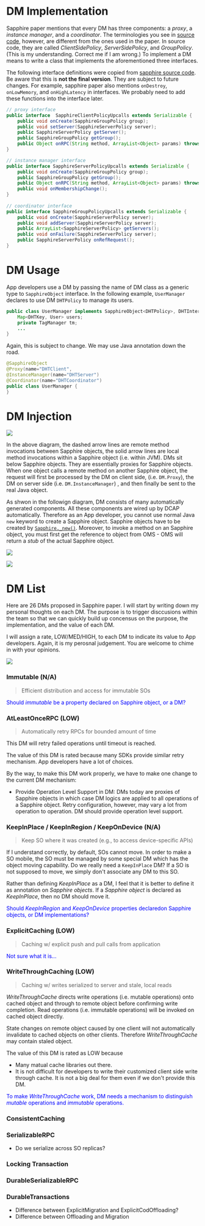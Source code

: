 # DM Implementation
Sapphire paper mentions that every DM has three components: a *proxy*, a *instance manager*, and a *coordinator*. The terminologies you see in [source code](https://github.com/Huawei-PaaS/DCAP-Sapphire/blob/master/sapphire/sapphire-core/src/main/java/sapphire/policy/SapphirePolicyUpcalls.java), however, are different from the ones used in the paper. In source code, they are  called *ClientSidePolicy*, *ServerSidePolicy*, and *GroupPolicy*. (This is my understanding. Correct me if I am wrong.) To implement a DM means to write a class that implements the aforementioned three interfaces.

The following interface definitions were copied from [sapphire source  code](https://github.com/Huawei-PaaS/DCAP-Sapphire/blob/master/sapphire/sapphire-core/src/main/java/sapphire/policy/SapphirePolicyUpcalls.java). Be aware that this is **not the final version**. They are subject to future changes. For example, sapphire paper also mentions `onDestroy`, `onLowMemory`, and `onHighLatency` in interfaces. We probably need to add these functions into the interface later. 

```java
// proxy interface
public interface  SapphireClientPolicyUpcalls extends Serializable {
	public void onCreate(SapphireGroupPolicy group);
	public void setServer(SapphireServerPolicy server);
	public SapphireServerPolicy getServer();
	public SapphireGroupPolicy getGroup();
	public Object onRPC(String method, ArrayList<Object> params) throws Exception;
}

// instance manager interface
public interface SapphireServerPolicyUpcalls extends Serializable {
	public void onCreate(SapphireGroupPolicy group);
	public SapphireGroupPolicy getGroup();
	public Object onRPC(String method, ArrayList<Object> params) throws Exception;
	public void onMembershipChange();
}
	
// coordinator interface
public interface SapphireGroupPolicyUpcalls extends Serializable {
	public void onCreate(SapphireServerPolicy server);
	public void addServer(SapphireServerPolicy server);
	public ArrayList<SapphireServerPolicy> getServers();
	public void onFailure(SapphireServerPolicy server);
	public SapphireServerPolicy onRefRequest();
}
```
# DM Usage
App developers use a DM by passing the name of DM class as a generic type to `SapphireObject` interface. In the following example, `UserManager` declares to use DM `DHTPolicy` to manage its users.

```java
public class UserManager implements SapphireObject<DHTPolicy>, DHTInterface {
	Map<DHTKey, User> users;
	private TagManager tm;
    ...
}
```

Again, this is subject to change. We may use Java annotation down the road.

```java
@SapphireObject
@Proxy(name="DHTClient", 
@InstanceManager(name="DHTServer")
@Coordinator(name="DHTCoordinator")
public class UserManager {
}
```
# DM Injection

![](./images/SapphireOverview.png)

In the above diagram, the dashed arrow lines are remote method invocations between Sapphire objects, the solid arrow lines are local method invocations within a Sapphire object (i.e. within JVM). DMs sit below Sapphire objects. They are essentially proxies for Sapphire objects. When one object calls a remote method on another Sapphire object, the request will first be processed by the DM on client side, (i.e. `DM.Proxy`), the DM on server side (i.e. `DM.InstanceManager`) , and then finally be sent to the real Java object.

As shwon in the followign diagram, DM consists of many automatically generated components. All these components are wired up by DCAP automatically. Therefore as an App developer, you cannot use normal Java `new` keyword to create a Sapphire object. Sapphire objects have to be created by [`Sapphire._new()`](https://github.com/Huawei-PaaS/DCAP-Sapphire/blob/master/sapphire/sapphire-core/src/main/java/sapphire/runtime/Sapphire.java). Moreover, to invoke a method on an Sapphire object, you must first get the reference to object from OMS - OMS will return a *stub* of the actual Sapphire object.
 
![](./images/DCAP_StubStructure.png)

![](./images/DCAP_RemoteMethodInvocationSequence.png)

# DM List
Here are 26 DMs proposed in Sapphire paper. I will start by writing down my personal thoughts on each DM. The purpose is to trigger disccusions within the team so that we can quickly build up concensus on the purpose, the implementation, and the value of each DM. 

I will assign a rate, LOW/MED/HIGH, to each DM to indicate its value to App developers. Again, it is my perosnal judgement. You are welcome to chime in with your opinions.

![](./images/DMList.png)

### Immutable (N/A)
> Efficient distribution and access for immutable SOs

<span style="color:blue">Should *immutable* be a property declared on Sapphire object, or a DM?</span> 

### AtLeastOnceRPC (LOW)
> Automatically retry RPCs for bounded amount of time

This DM will retry failed operations until timeout is reached.

The value of this DM is rated because many SDKs provide similar retry mechanism. App developers have a lot of choices.

By the way, to make this DM work properly, we have to make one change to the current DM mechanism:

* Provide Operation Level Support in DM: DMs today are proxies of Sapphire objects in which case DM logics are applied to all operations of a Sapphire object. Retry configuration, however, may vary a lot from operation to operation. DM should provide operation level support.


### KeepInPlace / KeepInRegion / KeepOnDevice (N/A)
> Keep SO where it was created (e.g., to access device-specific APIs)

If I understand correctly, by default, SOs cannot move. In order to make a SO mobile, the SO must be managed by some special DM which has the object moving capability. Do we really need a `KeepInPlace` DM? If a SO is not supposed to move, we simply don't associate any DM to this SO. 

Rather than defining *KeepInPlace* as a DM, I feel that it is better to define it as annotation on *Sapphire objects*. If a *Sapphire object* is declared as *KeepInPlace*, then no DM should move it.

<span style="color:blue">Should *KeepInRegion* and *KeepOnDevice* properties declaredon Sapphire objects, or DM implementations?</span>

### ExplicitCaching (LOW)
> Caching w/ explicit push and pull calls from application

<span style="color:blue">Not sure what it is...</span>

### WriteThroughCaching (LOW)
> Caching w/ writes serialized to server and stale, local reads

*WriteThroughCache* directs write operations (i.e. mutable operations) onto cached object and through to remote object before confirming write completion. Read operations (i.e. immutable operations) will be invoked on cached object directly.

State changes on remote object caused by one client will not automatically invalidate to cached objects on other clients. Therefore *WriteThroughCache* may contain staled object.

The value of this DM is rated as LOW because 

* Many matual cache libraries out there. 
* It is not difficult for developers to write their customized client side write through cache. It is not a big deal for them even if we don't provide this DM. 

<span style="color:blue">To make *WriteThroughCache* work, DM needs a mechanism to distinguish *mutable* operations and *immutable* operations.</span>

### ConsistentCaching

### SerializableRPC
* Do we serialize across SO replicas? 

### Locking Transaction

### DurableSerializableRPC

### DurableTransactions
* Difference between ExplicitMigration and ExplicitCodOffloading?
* Difference between Offloading and Migration


